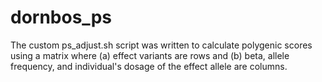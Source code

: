 # dornbos_ps
The custom ps_adjust.sh script was written to calculate polygenic scores using a matrix where (a) effect variants are rows and (b) beta, allele frequency, and individual's dosage of the effect allele are columns.
